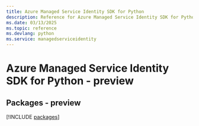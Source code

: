 ```yaml
---
title: Azure Managed Service Identity SDK for Python
description: Reference for Azure Managed Service Identity SDK for Python
ms.date: 03/13/2025
ms.topic: reference
ms.devlang: python
ms.service: managedserviceidentity
---
```

# Azure Managed Service Identity SDK for Python - preview
## Packages - preview
[!INCLUDE [packages](managed-service-identity-index.md)]